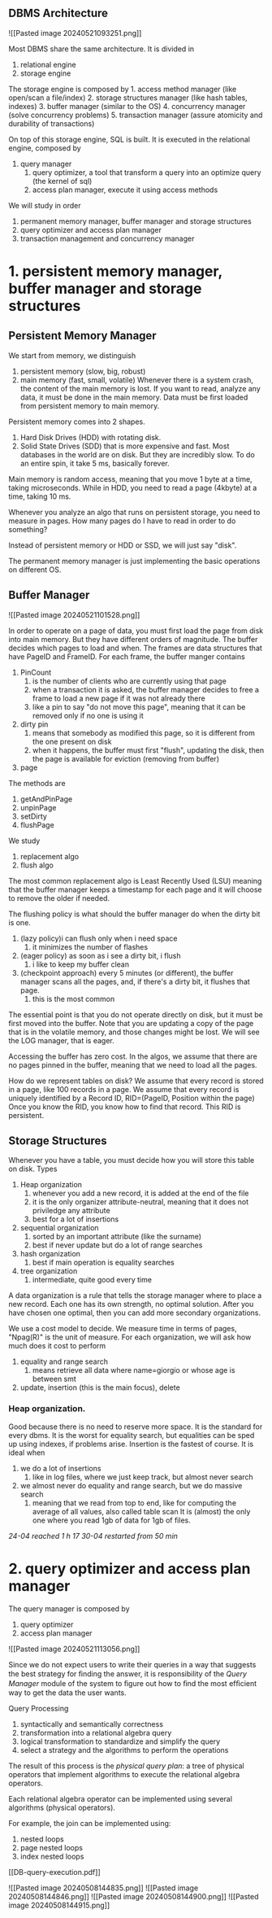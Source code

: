 ## DBMS Architecture

![[Pasted image 20240521093251.png]]

Most DBMS share the same architecture.
It is divided in
1. relational engine
2. storage engine

The storage engine is composed by
	1. access method manager (like open/scan a file/index)
	2. storage structures manager (like hash tables, indexes)
	3. buffer manager (similar to the OS)
	4. concurrency manager (solve concurrency problems)
	5. transaction manager (assure atomicity and durability of transactions)

On top of this storage engine, SQL is built.
It is executed in the relational engine, composed by
1. query manager
	1. query optimizer, a tool that transform a query into an optimize query (the kernel of sql)
	2. access plan manager, execute it using access methods

We will study in order
1. permanent memory manager, buffer manager and storage structures
2. query optimizer and access plan manager
3. transaction management and concurrency manager

# 1. persistent memory manager, buffer manager and storage structures
## Persistent Memory Manager

We start from memory, we distinguish
1. persistent memory (slow, big, robust)
2. main memory (fast, small, volatile)
Whenever there is a system crash, the content of the main memory is lost.
If you want to read, analyze any data, it must be done in the main memory.
Data must be first loaded from persistent memory to main memory.

Persistent memory comes into 2 shapes.
1. Hard Disk Drives (HDD) with rotating disk.
2. Solid State Drives (SDD) that is more expensive and fast.
Most databases in the world are on disk. But they are incredibly slow.
To do an entire spin, it take 5 ms, basically forever.

Main memory is random access, meaning that you move 1 byte at a time, taking microseconds.
While in HDD, you need to read a page (4kbyte) at a time, taking 10 ms.

Whenever you analyze an algo that runs on persistent storage, you need to measure in pages. How many pages do I have to read in order to do something?

Instead of persistent memory or HDD or SSD, we will just say "disk".

The permanent memory manager is just implementing the basic operations on different OS.
## Buffer Manager

![[Pasted image 20240521101528.png]]

In order to operate on a page of data, you must first load the page from disk into main memory. But they have different orders of magnitude.
The buffer decides which pages to load and when.
The frames are data structures that have PageID and FrameID.
For each frame, the buffer manger contains
1. PinCount
	1. is the number of clients who are currently using that page
	2. when a transaction it is asked, the buffer manager decides to free a frame to load a new page if it was not already there
	3. like a pin to say "do not move this page", meaning that it can be removed only if no one is using it
2. dirty pin
	1. means that somebody as modified this page, so it is different from the one present on disk
	2. when it happens, the buffer must first "flush", updating the disk, then the page is available for eviction (removing from buffer)
3. page

The methods are
1. getAndPinPage
2. unpinPage
3. setDirty
4. flushPage

We study
1. replacement algo
2. flush algo

The most common replacement algo is Least Recently Used (LSU) meaning that the buffer manager keeps a timestamp for each page and it will choose to remove the older if needed.

The flushing policy is what should the buffer manager do when the dirty bit is one.
1. (lazy policy)i can flush only when i need space 
	1. it minimizes the number of flashes
2. (eager policy) as soon as i see a dirty bit, i flush
	1. i like to keep my buffer clean
3. (checkpoint approach) every 5 minutes (or different), the buffer manager scans all the pages, and, if there's a dirty bit, it flushes that page.
	1. this is the most common

The essential point is that you do not operate directly on disk, but it must be first moved into the buffer.
Note that you are updating a copy of the page that is in the volatile memory, and those changes might be lost. We will see the LOG manager, that is eager.

Accessing the buffer has zero cost.
In the algos, we assume that there are no pages pinned in the buffer, meaning that we need to load all the pages.

How do we represent tables on disk?
We assume that every record is stored in a page, like 100 records in a page.
We assume that every record is uniquely identified by a Record ID, 
RID=(PageID, Position within the page)
Once you know the RID, you know how to find that record. This RID is persistent.

## Storage Structures
Whenever you have a table, you must decide how you will store this table on disk.
Types
1. Heap organization
	1. whenever you add a new record, it is added at the end of the file
	2. it is the only organizer attribute-neutral, meaning that it does not priviledge any attribute
	3. best for a lot of insertions
2. sequential organization
	1. sorted by an important attribute (like the surname)
	2. best if never update but do a lot of range searches
3. hash organization
	1. best if main operation is equality searches
4. tree organization
	1. intermediate, quite good every time

A data organization is a rule that tells the storage manager where to place a new record. Each one has its own strength, no optimal solution.
After you have chosen one optimal, then you can add more secondary organizations.

We use a cost model to decide.
We measure time in terms of pages, "Npag(R)" is the unit of measure.
For each organization, we will ask how much does it cost to perform
1. equality and range search
	1. means retrieve all data where name=giorgio or whose age is between smt
3. update, insertion (this is the main focus), delete

### Heap organization.
Good because there is no need to reserve more space.
It is the standard for every dbms.
It is the worst for equality search, but equalities can be sped up using indexes, if problems arise.
Insertion is the fastest of course.
It is ideal when
1. we do a lot of insertions
	1. like in log files, where we just keep track, but almost never search
2. we almost never do equality and range search, but we do massive search
	1. meaning that we read from top to end, like for computing the average of all values, also called table scan
It is (almost) the only one where you read 1gb of data for 1gb of files.

*24-04 reached 1 h 17
30-04 restarted from 50 min*



# 2. query optimizer and access plan manager

The query manager is composed by
1. query optimizer
2. access plan manager

![[Pasted image 20240521113056.png]]







Since we do not expect users to write their queries in a way that suggests the best strategy for ﬁnding the answer, it is responsibility of the *Query Manager* module of the system to ﬁgure out how to ﬁnd the most efﬁcient way to get the data the user wants.

Query Processing
1. syntactically and semantically correctness
2. transformation into a relational algebra query
3. logical transformation to standardize and simplify the query
4. select a strategy and the algorithms to perform the operations

The result of this process is the *physical query plan*: a tree of physical operators that implement algorithms to execute the relational algebra operators.

Each relational algebra operator can be implemented using several algorithms (physical operators).

For example, the join can be implemented using:
1. nested loops
2. page nested loops
3. index nested loops

[[DB-query-execution.pdf]]


![[Pasted image 20240508144835.png]]
![[Pasted image 20240508144846.png]]
![[Pasted image 20240508144900.png]]
![[Pasted image 20240508144915.png]]

